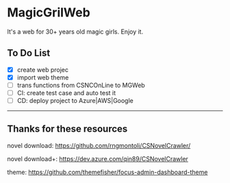 # MagicGrilWeb
It's a web for 30+ years old magic girls. Enjoy it.


## To Do List
- [x] create web projec
- [x] import web theme
- [ ] trans functions from CSNCOnLine to MGWeb
- [ ] CI: create test case and auto test it
- [ ] CD: deploy project to Azure|AWS|Google

---
## Thanks for these resources
novel download: <https://github.com/rngmontoli/CSNovelCrawler/>

novel download+: <https://dev.azure.com/qin89/CSNovelCrawler>

theme: <https://github.com/themefisher/focus-admin-dashboard-theme>




